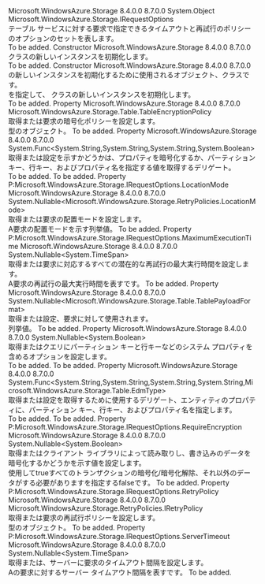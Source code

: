 <Type Name="TableRequestOptions" FullName="Microsoft.WindowsAzure.Storage.Table.TableRequestOptions">
  <TypeSignature Language="C#" Value="public sealed class TableRequestOptions : Microsoft.WindowsAzure.Storage.IRequestOptions" />
  <TypeSignature Language="ILAsm" Value=".class public auto ansi sealed beforefieldinit TableRequestOptions extends System.Object implements class Microsoft.WindowsAzure.Storage.IRequestOptions" />
  <TypeSignature Language="DocId" Value="T:Microsoft.WindowsAzure.Storage.Table.TableRequestOptions" />
  <TypeSignature Language="VB.NET" Value="Public NotInheritable Class TableRequestOptions&#xA;Implements IRequestOptions" />
  <TypeSignature Language="F#" Value="type TableRequestOptions = class&#xA;    interface IRequestOptions" />
  <AssemblyInfo>
    <AssemblyName>Microsoft.WindowsAzure.Storage</AssemblyName>
    <AssemblyVersion>8.4.0.0</AssemblyVersion>
    <AssemblyVersion>8.7.0.0</AssemblyVersion>
  </AssemblyInfo>
  <Base>
    <BaseTypeName>System.Object</BaseTypeName>
  </Base>
  <Interfaces>
    <Interface>
      <InterfaceName>Microsoft.WindowsAzure.Storage.IRequestOptions</InterfaceName>
    </Interface>
  </Interfaces>
  <Docs>
    <summary>
            テーブル サービスに対する要求で指定できるタイムアウトと再試行のポリシーのオプションのセットを表します。
            </summary>
    <remarks>To be added.</remarks>
  </Docs>
  <Members>
    <Member MemberName=".ctor">
      <MemberSignature Language="C#" Value="public TableRequestOptions ();" />
      <MemberSignature Language="ILAsm" Value=".method public hidebysig specialname rtspecialname instance void .ctor() cil managed" />
      <MemberSignature Language="DocId" Value="M:Microsoft.WindowsAzure.Storage.Table.TableRequestOptions.#ctor" />
      <MemberSignature Language="VB.NET" Value="Public Sub New ()" />
      <MemberType>Constructor</MemberType>
      <AssemblyInfo>
        <AssemblyName>Microsoft.WindowsAzure.Storage</AssemblyName>
        <AssemblyVersion>8.4.0.0</AssemblyVersion>
        <AssemblyVersion>8.7.0.0</AssemblyVersion>
      </AssemblyInfo>
      <Parameters />
      <Docs>
        <summary>
            <see cref="T:Microsoft.WindowsAzure.Storage.Table.TableRequestOptions" /> クラスの新しいインスタンスを初期化します。
            </summary>
        <remarks>To be added.</remarks>
      </Docs>
    </Member>
    <Member MemberName=".ctor">
      <MemberSignature Language="C#" Value="public TableRequestOptions (Microsoft.WindowsAzure.Storage.Table.TableRequestOptions other);" />
      <MemberSignature Language="ILAsm" Value=".method public hidebysig specialname rtspecialname instance void .ctor(class Microsoft.WindowsAzure.Storage.Table.TableRequestOptions other) cil managed" />
      <MemberSignature Language="DocId" Value="M:Microsoft.WindowsAzure.Storage.Table.TableRequestOptions.#ctor(Microsoft.WindowsAzure.Storage.Table.TableRequestOptions)" />
      <MemberSignature Language="VB.NET" Value="Public Sub New (other As TableRequestOptions)" />
      <MemberSignature Language="F#" Value="new Microsoft.WindowsAzure.Storage.Table.TableRequestOptions : Microsoft.WindowsAzure.Storage.Table.TableRequestOptions -&gt; Microsoft.WindowsAzure.Storage.Table.TableRequestOptions" Usage="new Microsoft.WindowsAzure.Storage.Table.TableRequestOptions other" />
      <MemberType>Constructor</MemberType>
      <AssemblyInfo>
        <AssemblyName>Microsoft.WindowsAzure.Storage</AssemblyName>
        <AssemblyVersion>8.4.0.0</AssemblyVersion>
        <AssemblyVersion>8.7.0.0</AssemblyVersion>
      </AssemblyInfo>
      <Parameters>
        <Parameter Name="other" Type="Microsoft.WindowsAzure.Storage.Table.TableRequestOptions" />
      </Parameters>
      <Docs>
        <param name="other"><see cref="T:Microsoft.WindowsAzure.Storage.Table.TableRequestOptions" />の新しいインスタンスを初期化するために使用されるオブジェクト、<see cref="T:Microsoft.WindowsAzure.Storage.Table.TableRequestOptions" />クラスです。</param>
        <summary>
            <see cref="T:Microsoft.WindowsAzure.Storage.Table.TableRequestOptions" /> を指定して、<see cref="T:Microsoft.WindowsAzure.Storage.Table.TableRequestOptions" /> クラスの新しいインスタンスを初期化します。
            </summary>
        <remarks>To be added.</remarks>
      </Docs>
    </Member>
    <Member MemberName="EncryptionPolicy">
      <MemberSignature Language="C#" Value="public Microsoft.WindowsAzure.Storage.Table.TableEncryptionPolicy EncryptionPolicy { get; set; }" />
      <MemberSignature Language="ILAsm" Value=".property instance class Microsoft.WindowsAzure.Storage.Table.TableEncryptionPolicy EncryptionPolicy" />
      <MemberSignature Language="DocId" Value="P:Microsoft.WindowsAzure.Storage.Table.TableRequestOptions.EncryptionPolicy" />
      <MemberSignature Language="VB.NET" Value="Public Property EncryptionPolicy As TableEncryptionPolicy" />
      <MemberSignature Language="F#" Value="member this.EncryptionPolicy : Microsoft.WindowsAzure.Storage.Table.TableEncryptionPolicy with get, set" Usage="Microsoft.WindowsAzure.Storage.Table.TableRequestOptions.EncryptionPolicy" />
      <MemberType>Property</MemberType>
      <AssemblyInfo>
        <AssemblyName>Microsoft.WindowsAzure.Storage</AssemblyName>
        <AssemblyVersion>8.4.0.0</AssemblyVersion>
        <AssemblyVersion>8.7.0.0</AssemblyVersion>
      </AssemblyInfo>
      <ReturnValue>
        <ReturnType>Microsoft.WindowsAzure.Storage.Table.TableEncryptionPolicy</ReturnType>
      </ReturnValue>
      <Docs>
        <summary>
            取得または要求の暗号化ポリシーを設定します。
            </summary>
        <value><see cref="P:Microsoft.WindowsAzure.Storage.Table.TableRequestOptions.EncryptionPolicy" /> 型のオブジェクト。</value>
        <remarks>To be added.</remarks>
      </Docs>
    </Member>
    <Member MemberName="EncryptionResolver">
      <MemberSignature Language="C#" Value="public Func&lt;string,string,string,bool&gt; EncryptionResolver { get; set; }" />
      <MemberSignature Language="ILAsm" Value=".property instance class System.Func`4&lt;string, string, string, bool&gt; EncryptionResolver" />
      <MemberSignature Language="DocId" Value="P:Microsoft.WindowsAzure.Storage.Table.TableRequestOptions.EncryptionResolver" />
      <MemberSignature Language="VB.NET" Value="Public Property EncryptionResolver As Func(Of String, String, String, Boolean)" />
      <MemberSignature Language="F#" Value="member this.EncryptionResolver : Func&lt;string, string, string, bool&gt; with get, set" Usage="Microsoft.WindowsAzure.Storage.Table.TableRequestOptions.EncryptionResolver" />
      <MemberType>Property</MemberType>
      <AssemblyInfo>
        <AssemblyName>Microsoft.WindowsAzure.Storage</AssemblyName>
        <AssemblyVersion>8.4.0.0</AssemblyVersion>
        <AssemblyVersion>8.7.0.0</AssemblyVersion>
      </AssemblyInfo>
      <ReturnValue>
        <ReturnType>System.Func&lt;System.String,System.String,System.String,System.Boolean&gt;</ReturnType>
      </ReturnValue>
      <Docs>
        <summary>
            取得または設定を示すかどうかは、プロパティを暗号化するか、パーティション キー、行キー、およびプロパティ名を指定する値を取得するデリゲート。 
            </summary>
        <value>To be added.</value>
        <remarks>To be added.</remarks>
      </Docs>
    </Member>
    <Member MemberName="LocationMode">
      <MemberSignature Language="C#" Value="public Nullable&lt;Microsoft.WindowsAzure.Storage.RetryPolicies.LocationMode&gt; LocationMode { get; set; }" />
      <MemberSignature Language="ILAsm" Value=".property instance valuetype System.Nullable`1&lt;valuetype Microsoft.WindowsAzure.Storage.RetryPolicies.LocationMode&gt; LocationMode" />
      <MemberSignature Language="DocId" Value="P:Microsoft.WindowsAzure.Storage.Table.TableRequestOptions.LocationMode" />
      <MemberSignature Language="VB.NET" Value="Public Property LocationMode As Nullable(Of LocationMode)" />
      <MemberSignature Language="F#" Value="member this.LocationMode : Nullable&lt;Microsoft.WindowsAzure.Storage.RetryPolicies.LocationMode&gt; with get, set" Usage="Microsoft.WindowsAzure.Storage.Table.TableRequestOptions.LocationMode" />
      <MemberType>Property</MemberType>
      <Implements>
        <InterfaceMember>P:Microsoft.WindowsAzure.Storage.IRequestOptions.LocationMode</InterfaceMember>
      </Implements>
      <AssemblyInfo>
        <AssemblyName>Microsoft.WindowsAzure.Storage</AssemblyName>
        <AssemblyVersion>8.4.0.0</AssemblyVersion>
        <AssemblyVersion>8.7.0.0</AssemblyVersion>
      </AssemblyInfo>
      <ReturnValue>
        <ReturnType>System.Nullable&lt;Microsoft.WindowsAzure.Storage.RetryPolicies.LocationMode&gt;</ReturnType>
      </ReturnValue>
      <Docs>
        <summary>
            取得または要求の配置モードを設定します。
            </summary>
        <value>A<see cref="T:Microsoft.WindowsAzure.Storage.RetryPolicies.LocationMode" />要求の配置モードを示す列挙値。</value>
        <remarks>To be added.</remarks>
      </Docs>
    </Member>
    <Member MemberName="MaximumExecutionTime">
      <MemberSignature Language="C#" Value="public Nullable&lt;TimeSpan&gt; MaximumExecutionTime { get; set; }" />
      <MemberSignature Language="ILAsm" Value=".property instance valuetype System.Nullable`1&lt;valuetype System.TimeSpan&gt; MaximumExecutionTime" />
      <MemberSignature Language="DocId" Value="P:Microsoft.WindowsAzure.Storage.Table.TableRequestOptions.MaximumExecutionTime" />
      <MemberSignature Language="VB.NET" Value="Public Property MaximumExecutionTime As Nullable(Of TimeSpan)" />
      <MemberSignature Language="F#" Value="member this.MaximumExecutionTime : Nullable&lt;TimeSpan&gt; with get, set" Usage="Microsoft.WindowsAzure.Storage.Table.TableRequestOptions.MaximumExecutionTime" />
      <MemberType>Property</MemberType>
      <Implements>
        <InterfaceMember>P:Microsoft.WindowsAzure.Storage.IRequestOptions.MaximumExecutionTime</InterfaceMember>
      </Implements>
      <AssemblyInfo>
        <AssemblyName>Microsoft.WindowsAzure.Storage</AssemblyName>
        <AssemblyVersion>8.4.0.0</AssemblyVersion>
        <AssemblyVersion>8.7.0.0</AssemblyVersion>
      </AssemblyInfo>
      <ReturnValue>
        <ReturnType>System.Nullable&lt;System.TimeSpan&gt;</ReturnType>
      </ReturnValue>
      <Docs>
        <summary>
            取得または要求に対応するすべての潜在的な再試行の最大実行時間を設定します。
            </summary>
        <value>A<see cref="T:System.TimeSpan" />要求の再試行の最大実行時間を表すです。</value>
        <remarks>To be added.</remarks>
      </Docs>
    </Member>
    <Member MemberName="PayloadFormat">
      <MemberSignature Language="C#" Value="public Nullable&lt;Microsoft.WindowsAzure.Storage.Table.TablePayloadFormat&gt; PayloadFormat { get; set; }" />
      <MemberSignature Language="ILAsm" Value=".property instance valuetype System.Nullable`1&lt;valuetype Microsoft.WindowsAzure.Storage.Table.TablePayloadFormat&gt; PayloadFormat" />
      <MemberSignature Language="DocId" Value="P:Microsoft.WindowsAzure.Storage.Table.TableRequestOptions.PayloadFormat" />
      <MemberSignature Language="VB.NET" Value="Public Property PayloadFormat As Nullable(Of TablePayloadFormat)" />
      <MemberSignature Language="F#" Value="member this.PayloadFormat : Nullable&lt;Microsoft.WindowsAzure.Storage.Table.TablePayloadFormat&gt; with get, set" Usage="Microsoft.WindowsAzure.Storage.Table.TableRequestOptions.PayloadFormat" />
      <MemberType>Property</MemberType>
      <AssemblyInfo>
        <AssemblyName>Microsoft.WindowsAzure.Storage</AssemblyName>
        <AssemblyVersion>8.4.0.0</AssemblyVersion>
        <AssemblyVersion>8.7.0.0</AssemblyVersion>
      </AssemblyInfo>
      <ReturnValue>
        <ReturnType>System.Nullable&lt;Microsoft.WindowsAzure.Storage.Table.TablePayloadFormat&gt;</ReturnType>
      </ReturnValue>
      <Docs>
        <summary>
            取得または設定、<see cref="T:Microsoft.WindowsAzure.Storage.Table.TablePayloadFormat" />要求に対して使用されます。
            </summary>
        <value><see cref="T:Microsoft.WindowsAzure.Storage.Table.TablePayloadFormat" /> 列挙値。</value>
        <remarks>To be added.</remarks>
      </Docs>
    </Member>
    <Member MemberName="ProjectSystemProperties">
      <MemberSignature Language="C#" Value="public Nullable&lt;bool&gt; ProjectSystemProperties { get; set; }" />
      <MemberSignature Language="ILAsm" Value=".property instance valuetype System.Nullable`1&lt;bool&gt; ProjectSystemProperties" />
      <MemberSignature Language="DocId" Value="P:Microsoft.WindowsAzure.Storage.Table.TableRequestOptions.ProjectSystemProperties" />
      <MemberSignature Language="VB.NET" Value="Public Property ProjectSystemProperties As Nullable(Of Boolean)" />
      <MemberSignature Language="F#" Value="member this.ProjectSystemProperties : Nullable&lt;bool&gt; with get, set" Usage="Microsoft.WindowsAzure.Storage.Table.TableRequestOptions.ProjectSystemProperties" />
      <MemberType>Property</MemberType>
      <AssemblyInfo>
        <AssemblyName>Microsoft.WindowsAzure.Storage</AssemblyName>
        <AssemblyVersion>8.4.0.0</AssemblyVersion>
        <AssemblyVersion>8.7.0.0</AssemblyVersion>
      </AssemblyInfo>
      <ReturnValue>
        <ReturnType>System.Nullable&lt;System.Boolean&gt;</ReturnType>
      </ReturnValue>
      <Docs>
        <summary>
            取得またはクエリにパーティション キーと行キーなどのシステム プロパティを含めるオプションを設定します。
            </summary>
        <value>To be added.</value>
        <remarks>To be added.</remarks>
      </Docs>
    </Member>
    <Member MemberName="PropertyResolver">
      <MemberSignature Language="C#" Value="public Func&lt;string,string,string,string,Microsoft.WindowsAzure.Storage.Table.EdmType&gt; PropertyResolver { get; set; }" />
      <MemberSignature Language="ILAsm" Value=".property instance class System.Func`5&lt;string, string, string, string, valuetype Microsoft.WindowsAzure.Storage.Table.EdmType&gt; PropertyResolver" />
      <MemberSignature Language="DocId" Value="P:Microsoft.WindowsAzure.Storage.Table.TableRequestOptions.PropertyResolver" />
      <MemberSignature Language="VB.NET" Value="Public Property PropertyResolver As Func(Of String, String, String, String, EdmType)" />
      <MemberSignature Language="F#" Value="member this.PropertyResolver : Func&lt;string, string, string, string, Microsoft.WindowsAzure.Storage.Table.EdmType&gt; with get, set" Usage="Microsoft.WindowsAzure.Storage.Table.TableRequestOptions.PropertyResolver" />
      <MemberType>Property</MemberType>
      <AssemblyInfo>
        <AssemblyName>Microsoft.WindowsAzure.Storage</AssemblyName>
        <AssemblyVersion>8.4.0.0</AssemblyVersion>
        <AssemblyVersion>8.7.0.0</AssemblyVersion>
      </AssemblyInfo>
      <ReturnValue>
        <ReturnType>System.Func&lt;System.String,System.String,System.String,System.String,Microsoft.WindowsAzure.Storage.Table.EdmType&gt;</ReturnType>
      </ReturnValue>
      <Docs>
        <summary>
            取得または設定を取得するために使用するデリゲート、<see cref="T:Microsoft.WindowsAzure.Storage.Table.EdmType" />エンティティのプロパティに、パーティション キー、行キー、およびプロパティ名を指定します。 
            </summary>
        <value>To be added.</value>
        <remarks>To be added.</remarks>
      </Docs>
    </Member>
    <Member MemberName="RequireEncryption">
      <MemberSignature Language="C#" Value="public Nullable&lt;bool&gt; RequireEncryption { get; set; }" />
      <MemberSignature Language="ILAsm" Value=".property instance valuetype System.Nullable`1&lt;bool&gt; RequireEncryption" />
      <MemberSignature Language="DocId" Value="P:Microsoft.WindowsAzure.Storage.Table.TableRequestOptions.RequireEncryption" />
      <MemberSignature Language="VB.NET" Value="Public Property RequireEncryption As Nullable(Of Boolean)" />
      <MemberSignature Language="F#" Value="member this.RequireEncryption : Nullable&lt;bool&gt; with get, set" Usage="Microsoft.WindowsAzure.Storage.Table.TableRequestOptions.RequireEncryption" />
      <MemberType>Property</MemberType>
      <Implements>
        <InterfaceMember>P:Microsoft.WindowsAzure.Storage.IRequestOptions.RequireEncryption</InterfaceMember>
      </Implements>
      <AssemblyInfo>
        <AssemblyName>Microsoft.WindowsAzure.Storage</AssemblyName>
        <AssemblyVersion>8.4.0.0</AssemblyVersion>
        <AssemblyVersion>8.7.0.0</AssemblyVersion>
      </AssemblyInfo>
      <ReturnValue>
        <ReturnType>System.Nullable&lt;System.Boolean&gt;</ReturnType>
      </ReturnValue>
      <Docs>
        <summary>
            取得またはクライアント ライブラリによって読み取りし、書き込みのデータを暗号化するかどうかを示す値を設定します。
            </summary>
        <value>使用して<c>true</c>すべてのトランザクションの暗号化/暗号化解除、それ以外のデータがする必要がありますを指定する<c>false</c>です。</value>
        <remarks>To be added.</remarks>
      </Docs>
    </Member>
    <Member MemberName="RetryPolicy">
      <MemberSignature Language="C#" Value="public Microsoft.WindowsAzure.Storage.RetryPolicies.IRetryPolicy RetryPolicy { get; set; }" />
      <MemberSignature Language="ILAsm" Value=".property instance class Microsoft.WindowsAzure.Storage.RetryPolicies.IRetryPolicy RetryPolicy" />
      <MemberSignature Language="DocId" Value="P:Microsoft.WindowsAzure.Storage.Table.TableRequestOptions.RetryPolicy" />
      <MemberSignature Language="VB.NET" Value="Public Property RetryPolicy As IRetryPolicy" />
      <MemberSignature Language="F#" Value="member this.RetryPolicy : Microsoft.WindowsAzure.Storage.RetryPolicies.IRetryPolicy with get, set" Usage="Microsoft.WindowsAzure.Storage.Table.TableRequestOptions.RetryPolicy" />
      <MemberType>Property</MemberType>
      <Implements>
        <InterfaceMember>P:Microsoft.WindowsAzure.Storage.IRequestOptions.RetryPolicy</InterfaceMember>
      </Implements>
      <AssemblyInfo>
        <AssemblyName>Microsoft.WindowsAzure.Storage</AssemblyName>
        <AssemblyVersion>8.4.0.0</AssemblyVersion>
        <AssemblyVersion>8.7.0.0</AssemblyVersion>
      </AssemblyInfo>
      <ReturnValue>
        <ReturnType>Microsoft.WindowsAzure.Storage.RetryPolicies.IRetryPolicy</ReturnType>
      </ReturnValue>
      <Docs>
        <summary>
            取得または要求の再試行ポリシーを設定します。
            </summary>
        <value><see cref="T:Microsoft.WindowsAzure.Storage.RetryPolicies.IRetryPolicy" /> 型のオブジェクト。</value>
        <remarks>To be added.</remarks>
      </Docs>
    </Member>
    <Member MemberName="ServerTimeout">
      <MemberSignature Language="C#" Value="public Nullable&lt;TimeSpan&gt; ServerTimeout { get; set; }" />
      <MemberSignature Language="ILAsm" Value=".property instance valuetype System.Nullable`1&lt;valuetype System.TimeSpan&gt; ServerTimeout" />
      <MemberSignature Language="DocId" Value="P:Microsoft.WindowsAzure.Storage.Table.TableRequestOptions.ServerTimeout" />
      <MemberSignature Language="VB.NET" Value="Public Property ServerTimeout As Nullable(Of TimeSpan)" />
      <MemberSignature Language="F#" Value="member this.ServerTimeout : Nullable&lt;TimeSpan&gt; with get, set" Usage="Microsoft.WindowsAzure.Storage.Table.TableRequestOptions.ServerTimeout" />
      <MemberType>Property</MemberType>
      <Implements>
        <InterfaceMember>P:Microsoft.WindowsAzure.Storage.IRequestOptions.ServerTimeout</InterfaceMember>
      </Implements>
      <AssemblyInfo>
        <AssemblyName>Microsoft.WindowsAzure.Storage</AssemblyName>
        <AssemblyVersion>8.4.0.0</AssemblyVersion>
        <AssemblyVersion>8.7.0.0</AssemblyVersion>
      </AssemblyInfo>
      <ReturnValue>
        <ReturnType>System.Nullable&lt;System.TimeSpan&gt;</ReturnType>
      </ReturnValue>
      <Docs>
        <summary>
            取得または、サーバーに要求のタイムアウト間隔を設定します。
            </summary>
        <value>A<see cref="T:System.TimeSpan" />の要求に対するサーバー タイムアウト間隔を表すです。</value>
        <remarks>To be added.</remarks>
      </Docs>
    </Member>
  </Members>
</Type>